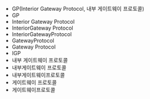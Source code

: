 - GP(Interior Gateway Protocol, 내부 게이트웨이 프로토콜)
- GP
- Interior Gateway Protocol
- InteriorGateway Protocol
- InteriorGatewayProtocol
- GatewayProtocol
- Gateway Protocol
- IGP
- 내부 게이트웨이 프로토콜
- 내부게이트웨이 프로토콜
- 내부게이트웨이프로토콜
- 게이트웨이 프로토콜
- 게이트웨이프로토콜